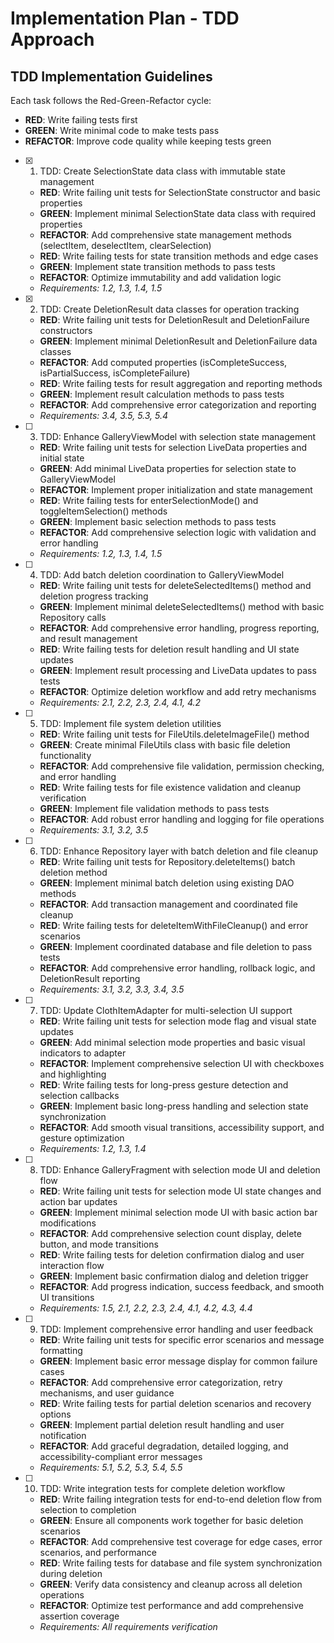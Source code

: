 # Implementation Plan - TDD Approach

## TDD Implementation Guidelines

Each task follows the Red-Green-Refactor cycle:

- **RED**: Write failing tests first
- **GREEN**: Write minimal code to make tests pass
- **REFACTOR**: Improve code quality while keeping tests green

- [x] 1. TDD: Create SelectionState data class with immutable state management

  - **RED**: Write failing unit tests for SelectionState constructor and basic properties
  - **GREEN**: Implement minimal SelectionState data class with required properties
  - **REFACTOR**: Add comprehensive state management methods (selectItem, deselectItem, clearSelection)
  - **RED**: Write failing tests for state transition methods and edge cases
  - **GREEN**: Implement state transition methods to pass tests
  - **REFACTOR**: Optimize immutability and add validation logic
  - _Requirements: 1.2, 1.3, 1.4, 1.5_

- [x] 2. TDD: Create DeletionResult data classes for operation tracking

  - **RED**: Write failing unit tests for DeletionResult and DeletionFailure constructors
  - **GREEN**: Implement minimal DeletionResult and DeletionFailure data classes
  - **REFACTOR**: Add computed properties (isCompleteSuccess, isPartialSuccess, isCompleteFailure)
  - **RED**: Write failing tests for result aggregation and reporting methods
  - **GREEN**: Implement result calculation methods to pass tests
  - **REFACTOR**: Add comprehensive error categorization and reporting
  - _Requirements: 3.4, 3.5, 5.3, 5.4_

- [ ] 3. TDD: Enhance GalleryViewModel with selection state management

  - **RED**: Write failing unit tests for selection LiveData properties and initial state
  - **GREEN**: Add minimal LiveData properties for selection state to GalleryViewModel
  - **REFACTOR**: Implement proper initialization and state management
  - **RED**: Write failing tests for enterSelectionMode() and toggleItemSelection() methods
  - **GREEN**: Implement basic selection methods to pass tests
  - **REFACTOR**: Add comprehensive selection logic with validation and error handling
  - _Requirements: 1.2, 1.3, 1.4, 1.5_

- [ ] 4. TDD: Add batch deletion coordination to GalleryViewModel

  - **RED**: Write failing unit tests for deleteSelectedItems() method and deletion progress tracking
  - **GREEN**: Implement minimal deleteSelectedItems() method with basic Repository calls
  - **REFACTOR**: Add comprehensive error handling, progress reporting, and result management
  - **RED**: Write failing tests for deletion result handling and UI state updates
  - **GREEN**: Implement result processing and LiveData updates to pass tests
  - **REFACTOR**: Optimize deletion workflow and add retry mechanisms
  - _Requirements: 2.1, 2.2, 2.3, 2.4, 4.1, 4.2_

- [ ] 5. TDD: Implement file system deletion utilities

  - **RED**: Write failing unit tests for FileUtils.deleteImageFile() method
  - **GREEN**: Create minimal FileUtils class with basic file deletion functionality
  - **REFACTOR**: Add comprehensive file validation, permission checking, and error handling
  - **RED**: Write failing tests for file existence validation and cleanup verification
  - **GREEN**: Implement file validation methods to pass tests
  - **REFACTOR**: Add robust error handling and logging for file operations
  - _Requirements: 3.1, 3.2, 3.5_

- [ ] 6. TDD: Enhance Repository layer with batch deletion and file cleanup

  - **RED**: Write failing unit tests for Repository.deleteItems() batch deletion method
  - **GREEN**: Implement minimal batch deletion using existing DAO methods
  - **REFACTOR**: Add transaction management and coordinated file cleanup
  - **RED**: Write failing tests for deleteItemWithFileCleanup() and error scenarios
  - **GREEN**: Implement coordinated database and file deletion to pass tests
  - **REFACTOR**: Add comprehensive error handling, rollback logic, and DeletionResult reporting
  - _Requirements: 3.1, 3.2, 3.3, 3.4, 3.5_

- [ ] 7. TDD: Update ClothItemAdapter for multi-selection UI support

  - **RED**: Write failing unit tests for selection mode flag and visual state updates
  - **GREEN**: Add minimal selection mode properties and basic visual indicators to adapter
  - **REFACTOR**: Implement comprehensive selection UI with checkboxes and highlighting
  - **RED**: Write failing tests for long-press gesture detection and selection callbacks
  - **GREEN**: Implement basic long-press handling and selection state synchronization
  - **REFACTOR**: Add smooth visual transitions, accessibility support, and gesture optimization
  - _Requirements: 1.2, 1.3, 1.4_

- [ ] 8. TDD: Enhance GalleryFragment with selection mode UI and deletion flow

  - **RED**: Write failing unit tests for selection mode UI state changes and action bar updates
  - **GREEN**: Implement minimal selection mode UI with basic action bar modifications
  - **REFACTOR**: Add comprehensive selection count display, delete button, and mode transitions
  - **RED**: Write failing tests for deletion confirmation dialog and user interaction flow
  - **GREEN**: Implement basic confirmation dialog and deletion trigger
  - **REFACTOR**: Add progress indication, success feedback, and smooth UI transitions
  - _Requirements: 1.5, 2.1, 2.2, 2.3, 2.4, 4.1, 4.2, 4.3, 4.4_

- [ ] 9. TDD: Implement comprehensive error handling and user feedback

  - **RED**: Write failing unit tests for specific error scenarios and message formatting
  - **GREEN**: Implement basic error message display for common failure cases
  - **REFACTOR**: Add comprehensive error categorization, retry mechanisms, and user guidance
  - **RED**: Write failing tests for partial deletion scenarios and recovery options
  - **GREEN**: Implement partial deletion result handling and user notification
  - **REFACTOR**: Add graceful degradation, detailed logging, and accessibility-compliant error messages
  - _Requirements: 5.1, 5.2, 5.3, 5.4, 5.5_

- [ ] 10. TDD: Write integration tests for complete deletion workflow
  - **RED**: Write failing integration tests for end-to-end deletion flow from selection to completion
  - **GREEN**: Ensure all components work together for basic deletion scenarios
  - **REFACTOR**: Add comprehensive test coverage for edge cases, error scenarios, and performance
  - **RED**: Write failing tests for database and file system synchronization during deletion
  - **GREEN**: Verify data consistency and cleanup across all deletion operations
  - **REFACTOR**: Optimize test performance and add comprehensive assertion coverage
  - _Requirements: All requirements verification_
